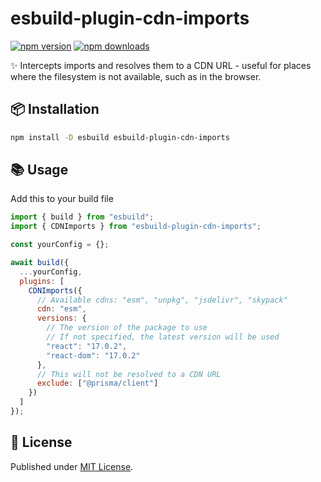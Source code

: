 # esbuild-plugin-cdn-imports

[![npm version][npm-version-src]][npm-version-href]
[![npm downloads][npm-downloads-src]][npm-downloads-href]

✨ Intercepts imports and resolves them to a CDN URL - useful for places where the filesystem is not available, such as in the browser.

## 📦 Installation

```sh
npm install -D esbuild esbuild-plugin-cdn-imports
```

## 📚 Usage

Add this to your build file

```js
import { build } from "esbuild";
import { CDNImports } from "esbuild-plugin-cdn-imports";

const yourConfig = {};

await build({
  ...yourConfig,
  plugins: [
    CDNImports({
      // Available cdns: "esm", "unpkg", "jsdelivr", "skypack"
      cdn: "esm",
      versions: {
        // The version of the package to use
        // If not specified, the latest version will be used
        "react": "17.0.2",
        "react-dom": "17.0.2"
      },
      // This will not be resolved to a CDN URL
      exclude: ["@prisma/client"]
    })
  ]
});
```

## 📄 License

Published under [MIT License](./LICENSE).

<!-- Badges -->

[npm-version-src]: https://img.shields.io/npm/v/esbuild-plugin-cdn-imports?style=flat&colorA=18181B&colorB=4169E1
[npm-version-href]: https://npmjs.com/package/esbuild-plugin-cdn-imports
[npm-downloads-src]: https://img.shields.io/npm/dm/esbuild-plugin-cdn-imports?style=flat&colorA=18181B&colorB=4169E1
[npm-downloads-href]: https://npmjs.com/package/esbuild-plugin-cdn-imports
